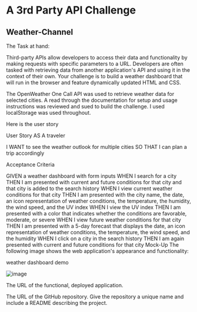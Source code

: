 # A 3rd Party API Challenge

## Weather-Channel

The Task at hand:

Third-party APIs allow developers to access their data and functionality by making requests with specific parameters to a URL. Developers are often tasked with retrieving data from another application's API and using it in the context of their own. Your challenge is to build a weather dashboard that will run in the browser and feature dynamically updated HTML and CSS.

The OpenWeather One Call API was used to retrieve weather data for selected cities. A read through the documentation for setup and usage instructions was reviewed and sued to build the challenge.  I used localStorage was used throughout. 


Here is the user story


User Story
AS A traveler

I WANT to see the weather outlook for multiple cities
SO THAT I can plan a trip accordingly


Acceptance Criteria

GIVEN a weather dashboard with form inputs
WHEN I search for a city
THEN I am presented with current and future conditions for that city and that city is added to the search history
WHEN I view current weather conditions for that city
THEN I am presented with the city name, the date, an icon representation of weather conditions, the temperature, the humidity, the wind speed, and the UV index
WHEN I view the UV index
THEN I am presented with a color that indicates whether the conditions are favorable, moderate, or severe
WHEN I view future weather conditions for that city
THEN I am presented with a 5-day forecast that displays the date, an icon representation of weather conditions, the temperature, the wind speed, and the humidity
WHEN I click on a city in the search history
THEN I am again presented with current and future conditions for that city
Mock-Up
The following image shows the web application's appearance and functionality:

weather dashboard demo

![image](https://user-images.githubusercontent.com/81600120/125683507-a76f31b9-a137-48ac-abd9-571624713b32.png)

The URL of the functional, deployed application.

The URL of the GitHub repository. Give the repository a unique name and include a README describing the project.

